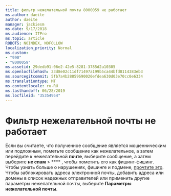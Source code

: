 ```yaml
---
title: фильтр нежелательной почты 8000059 не работает
ms.author: daeite
author: daeite
manager: jackiesm
ms.date: 9/17/2018
ms.audience: ITPro
ms.topic: article
ROBOTS: NOINDEX, NOFOLLOW
localization_priority: Normal
ms.custom:
- "990"
- "8000059"
ms.assetid: 29dedb91-06e2-42e5-8281-3785d2a10305
ms.openlocfilehash: 23d8e02c11df71497a199b5ca44bfd8114383eb3
ms.sourcegitcommit: 5fb7a4b28859690020efdea630d03e70cc0e6334
ms.translationtype: MT
ms.contentlocale: ru-RU
ms.lasthandoff: 06/28/2019
ms.locfileid: "35354954"
---
```

# <a name="spam-filter-not-working"></a>Фильтр нежелательной почты не работает

Если вы считаете, что полученное сообщение является мошенническим или подложным, пометьте сообщение как нежелательное, а затем перейдите к нежелательной **почте**, выберите сообщение, а затем выберите **не спам** \> **** , чтобы пометить его как фишинг-фишинг. Чтобы узнать больше о нарушениях, фишинге и подмене, [прочтите это](https://support.office.com/article/0d882ea5-eedc-4bed-aebc-079ffa1105a3). Чтобы заблокировать адреса электронной почты, добавить адреса или домены в список надежных отправителей или применить другие параметры нежелательной почты, выберите **Параметры нежелательной почты**.
  